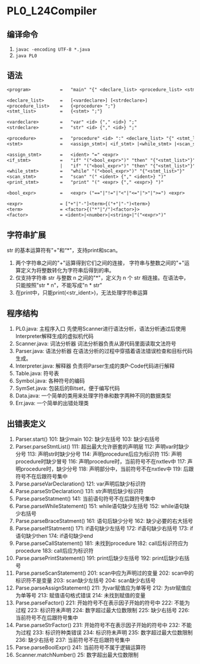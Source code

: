 # PL0_L24Compiler

## 编译命令

1. `javac -encoding UTF-8 *.java`
2. `java PL0`

## 语法

```txt
<program>           =   "main" "{" <declare_list> <procedure_list> <stmt_list> "}"

<declare_list>      =   [<vardeclare>] [<strdeclare>]
<procedure_list>    =   {<procedure> ";"}
<stmt_list>         =   {<stmt> ";"}

<vardeclare>        =   "var" <id> {"," <id>} ";"
<strdeclare>        =   "str" <id> {"," <id>} ";"

<procedure>         =   "procedure" <id> ":" <declare_list> "{" <stmt_list> "}"
<stmt>              =   <assign_stmt>| <if_stmt> |<while_stmt> |<scan_stmt> | <print_stmt>

<assign_stmt>       =   <ident> "=" <expr>
<if_stmt>           =   "if" "("<bool_expr>")" "then" "{"<stmt_list>"}" "end"
                    |   "if" "("<bool_expr>")" "then" "{"<stmt_list>"}" "else" "{"<stmt_list>"}" "end"
<while_stmt>        =   "while" "("<bool_expr>")" "{"<stmt_list>"}"
<scan_stmt>         =   "scan" "(" <ident> {"," <ident>} ")"
<print_stmt>        =   "print" "(" <expr> {"," <expr>} ")"

<bool_expr>         =   <expr> ("=="|"!="|"<"|"<="|">"|">=") <expr>

<expr>              = ["+"|"-"]<term>{("+"|"-")<term>}
<term>              = <factor>{("*"|"/")<factor>}>
<factor>            = <ident>|<number>|<string>|"("<expr>")"
```

## 字符串扩展

str 的基本运算符有"+"和“*"，支持print和scan。

1. 两个字符串之间的"+"运算得到它们之间的连接，
   字符串与整数之间的"+"运算定义为将整数转化为字符串后得到的串。
2. 仅支持字符串 str 与整数 n 之间的"*"，定义为 n 个 str 相连接。在语法中，只能按照"str \* n"，不能写成"n \* str"
3. 在print中，只能print(<str_ident>)，无法处理字符串运算

## 程序结构

1. PL0.java: 主程序入口
   先使用Scanner进行语法分析，语法分析通过后使用Interpreter解释生成的虚拟机代码
2. Scanner.java: 词法分析器
   词法分析器负责从源代码里面读取文法符号
3. Parser.java: 语法分析器
   在语法分析的过程中穿插着语法错误检查和目标代码生成。
4. Interpreter.java: 解释器
   负责将Parser生成的类P-Code代码进行解释
5. Table.java: 符号表
6. Symbol.java: 各种符号的编码
7. SymSet.java: 包装后的Bitset，便于编写代码
8. Data.java: 一个简单的类用来处理字符串和数字两种不同的数据类型
9. Err.java: 一个简单的出错处理类

## 出错表定义

1. Parser.start()
   101: 缺少main
   102: 缺少左括号
   103: 缺少右括号
2. Parser.parseStmtList()
   111: 超出最大允许嵌套的声明层
   112: 声明var时缺少分号
   113: 声明str时缺少分号
   114: 声明procedure后应为标识符
   115: 声明procedure时缺少冒号
   116: 声明procedure时，当前符号不在nxtlev中
   117: 声明procedure时，缺少分号
   118: 声明部分中，当前符号不在nxtlev中
   119: 后跟符号不在后跟符号集中
3. Parse.parseVarDeclaration()
   121: var声明后缺少标识符
4. Parse.parseStrDeclaration()
   131: str声明后缺少标识符
5. Parse.parseStatment()
   141: 当前语句符号不在后跟符号集中
6. Parse.parseWhileStatement()
   151: while语句缺少左括号
   152: while语句缺少右括号
7. Parse.parseBraceStatment()
   161: 语句后缺少分号
   162: 缺少必要的右大括号
8. Parse.parseIfStatment()
   171: if语句缺少左括号
   172: if语句缺少右括号
   173: if语句缺少then
   174: if语句缺少end
9. Parse.parseCallStatement()
    181: 未找到procedure
    182: call后标识符应为procedure
    183: call后应为标识符
10. Parse.parsePrintStatement()
    191: print后缺少左括号
    192: print后缺少右括号
11. Parse.parseScanStatement()
    201: scan中应为声明过的变量
    202: scan中的标识符不是变量
    203: scan缺少左括号
    204: scan缺少右括号
12. Parse.parseAssignStatement()
    211: 为var赋值应为单等号
    212: 为str赋值应为单等号
    213: 赋值语句格式错误
    214: 未找到赋值的变量
13. Parse.parseFactor()
    221: 开始符号不在表示因子开始的符号中
    222: 不能为过程
    223: 标识符未声明
    224: 数字超过最大位数限制
    225: 缺少右括号
    226: 当前符号不在后跟符号集中
14. Parse.parseStrFactor()
    231: 开始符号不在表示因子开始的符号中
    232: 不能为过程
    233: 标识符种类错误
    234: 标识符未声明
    235: 数字超过最大位数限制
    236: 缺少右括号
    237: 当前符号不在后跟符号集中
15. Parse.parseBoolExpr()
    241: 当前符号不属于逻辑运算符
16. Scanner.matchNumber()
    25: 数字超出最大位数限制
